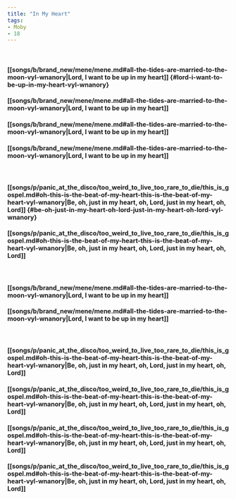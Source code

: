 ```yaml
---
title: "In My Heart"
tags:
- Moby
- 18
---
```

&nbsp;
#### [[songs/b/brand_new/mene/mene.md#all-the-tides-are-married-to-the-moon-vyl-wnanory|Lord, I want to be up in my heart]] {#lord-i-want-to-be-up-in-my-heart-vyl-wnanory}
#### [[songs/b/brand_new/mene/mene.md#all-the-tides-are-married-to-the-moon-vyl-wnanory|Lord, I want to be up in my heart]]
#### [[songs/b/brand_new/mene/mene.md#all-the-tides-are-married-to-the-moon-vyl-wnanory|Lord, I want to be up in my heart]]
#### [[songs/b/brand_new/mene/mene.md#all-the-tides-are-married-to-the-moon-vyl-wnanory|Lord, I want to be up in my heart]]
&nbsp;
#### [[songs/p/panic_at_the_disco/too_weird_to_live_too_rare_to_die/this_is_gospel.md#oh-this-is-the-beat-of-my-heart-this-is-the-beat-of-my-heart-vyl-wnanory|Be, oh, just in my heart, oh, Lord, just in my heart, oh, Lord]] {#be-oh-just-in-my-heart-oh-lord-just-in-my-heart-oh-lord-vyl-wnanory}
#### [[songs/p/panic_at_the_disco/too_weird_to_live_too_rare_to_die/this_is_gospel.md#oh-this-is-the-beat-of-my-heart-this-is-the-beat-of-my-heart-vyl-wnanory|Be, oh, just in my heart, oh, Lord, just in my heart, oh, Lord]]
&nbsp;
#### [[songs/b/brand_new/mene/mene.md#all-the-tides-are-married-to-the-moon-vyl-wnanory|Lord, I want to be up in my heart]]
#### [[songs/b/brand_new/mene/mene.md#all-the-tides-are-married-to-the-moon-vyl-wnanory|Lord, I want to be up in my heart]]
&nbsp;
#### [[songs/p/panic_at_the_disco/too_weird_to_live_too_rare_to_die/this_is_gospel.md#oh-this-is-the-beat-of-my-heart-this-is-the-beat-of-my-heart-vyl-wnanory|Be, oh, just in my heart, oh, Lord, just in my heart, oh, Lord]]
#### [[songs/p/panic_at_the_disco/too_weird_to_live_too_rare_to_die/this_is_gospel.md#oh-this-is-the-beat-of-my-heart-this-is-the-beat-of-my-heart-vyl-wnanory|Be, oh, just in my heart, oh, Lord, just in my heart, oh, Lord]]
#### [[songs/p/panic_at_the_disco/too_weird_to_live_too_rare_to_die/this_is_gospel.md#oh-this-is-the-beat-of-my-heart-this-is-the-beat-of-my-heart-vyl-wnanory|Be, oh, just in my heart, oh, Lord, just in my heart, oh, Lord]]
#### [[songs/p/panic_at_the_disco/too_weird_to_live_too_rare_to_die/this_is_gospel.md#oh-this-is-the-beat-of-my-heart-this-is-the-beat-of-my-heart-vyl-wnanory|Be, oh, just in my heart, oh, Lord, just in my heart, oh, Lord]]
